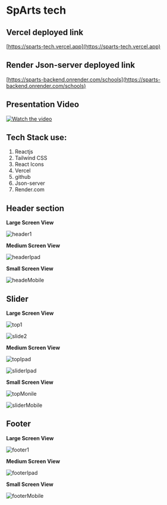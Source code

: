 # SpArts tech

## Vercel deployed link
[https://sparts-tech.vercel.app](https://sparts-tech.vercel.app)

## Render Json-server deployed link
[https://sparts-backend.onrender.com/schools](https://sparts-backend.onrender.com/schools)

## Presentation Video

[![Watch the video](https://github.com/khelsai01/sparts_tech/assets/119441119/4c285d24-6c2e-4174-ad67-0b8b4af30019)](https://drive.google.com/file/d/1H5qbggpxc0-O1DAqMEqX-mFpER29llaf/view?usp=sharing)


## Tech Stack use:
1. Reactjs
2. Tailwind CSS
3. React Icons
4. Vercel
5. github
6. Json-server
7. Render.com

## Header section

**Large Screen View**

![header1](https://github.com/khelsai01/sparts_tech/assets/119441119/4c285d24-6c2e-4174-ad67-0b8b4af30019)


**Medium Screen View**

![headerIpad](https://github.com/khelsai01/sparts_tech/assets/119441119/ae02ff1a-3ad4-4a68-a7f7-f70e4c6403c7)

**Small Screen View**

![headeMobile](https://github.com/khelsai01/sparts_tech/assets/119441119/8ae9a802-6d3e-4e15-bae8-0b9aec776008)

## Slider 

**Large Screen View**

![top1](https://github.com/khelsai01/sparts_tech/assets/119441119/f720264d-90f5-4ce4-af43-dcf98dadb3a9)

![slide2](https://github.com/khelsai01/sparts_tech/assets/119441119/6ece47e8-a94d-4912-996b-ad0d70cc29f2)

**Medium Screen View**

![topIpad](https://github.com/khelsai01/sparts_tech/assets/119441119/e14e446c-d763-45ee-bd07-66ceff2f1065)

![sliderIpad](https://github.com/khelsai01/sparts_tech/assets/119441119/224d73ff-f84c-40c2-a53f-2bc682829daa)

**Small Screen View**

![topMonile](https://github.com/khelsai01/sparts_tech/assets/119441119/7e511a0b-b481-46f6-98fb-57e842b7ce90)

![sliderMobile](https://github.com/khelsai01/sparts_tech/assets/119441119/bf0f60ac-d894-4519-a0ab-9742c0129960)

## Footer

**Large Screen View**

![footer1](https://github.com/khelsai01/sparts_tech/assets/119441119/8a88a4d8-a0fd-4165-9587-bd3af1ab8640)

**Medium Screen View**

![footerIpad](https://github.com/khelsai01/sparts_tech/assets/119441119/a465644d-a929-4626-96a7-97b81c3836d3)

**Small Screen View**

![footerMobile](https://github.com/khelsai01/sparts_tech/assets/119441119/0c47159b-f38f-42ad-ae44-2e325c7695e2)
